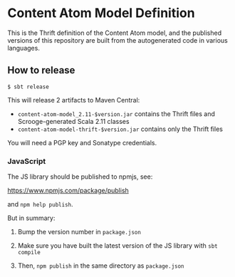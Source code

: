 # Content Atom Model Definition

This is the Thrift definition of the Content Atom model, and the published
versions of this repository are built from the autogenerated code in various
languages.

## How to release

```
$ sbt release
```

This will release 2 artifacts to Maven Central:

* `content-atom-model_2.11-$version.jar` contains the Thrift files and Scrooge-generated Scala 2.11 classes
* `content-atom-model-thrift-$version.jar` contains only the Thrift files

You will need a PGP key and Sonatype credentials.

### JavaScript

The JS library should be published to npmjs, see:

https://www.npmjs.com/package/publish

and `npm help publish`.

But in summary:

1. Bump the version number in `package.json`

2. Make sure you have built the latest version of the JS library with `sbt compile`

3. Then, `npm publish` in the same directory as `package.json`
